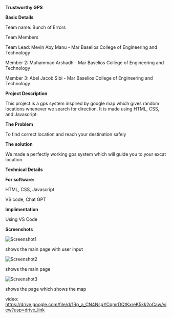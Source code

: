 **Trustworthy GPS**

**Basic Details**

Team name: Bunch of Errors

Team Members

Team Lead: Mevin Aby Manu - Mar Baselios College of Engineering and Technology

Member 2: Muhammad Arshadh - Mar Baselios College of Engineering and Technology

Member 3: Abel Jacob Sibi - Mar Baselios College of Engineering and Technology

**Project Description**

This project is a gps system inspired by google map which gives random locations whenever we search for direction. It is made using HTML, CSS, and Javascript.

**The Problem**

To find correct location and reach your destination safely

**The solution**

We made a perfectly working gps system which will guide you to your excat location.

**Technical Details**

**For software:**

HTML, CSS, Javascript

VS code, Chat GPT


**Implimentation**

Using VS Code

**Screenshots**

![Screenshot1](https://github.com/MEV1N/Trustworthy-GPS/blob/main/Wrong%20GPS/Screenshot%202024-11-03%20061003.png)

shows the main page with user input


![Screenshot2](https://github.com/MEV1N/Trustworthy-GPS/blob/main/Wrong%20GPS/Screenshot%202024-11-03%20061039.png)

shows the main page


![Screenshot3](https://github.com/MEV1N/Trustworthy-GPS/blob/main/Wrong%20GPS/Screenshot%202024-11-03%20061105.png)

shows the page which shows the map

video:
https://drive.google.com/file/d/1Rp_a_CN4NsgYCqmrDQtKxreK5kk2oCaw/view?usp=drive_link
